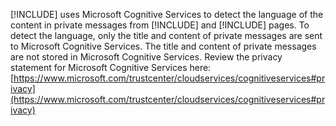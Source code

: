 [!INCLUDE[](pn-netbreeze-long.md)] uses Microsoft Cognitive Services to detect the language of the content in private messages from [!INCLUDE[](tn-twitter.md)] and [!INCLUDE[](tn-facebook.md)] pages. To detect the language, only the title and content of private messages are sent to Microsoft Cognitive Services. The title and content of private messages are not stored in Microsoft Cognitive Services. Review the privacy statement for Microsoft Cognitive Services here: [https://www.microsoft.com/trustcenter/cloudservices/cognitiveservices#privacy](https://www.microsoft.com/trustcenter/cloudservices/cognitiveservices#privacy)
